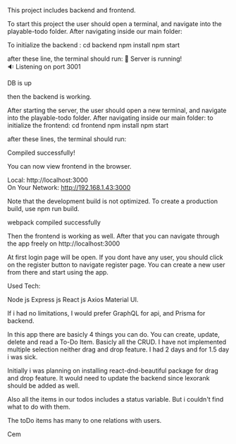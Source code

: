 This project includes backend and frontend.

To start this project the user should open a terminal, and navigate into the playable-todo folder. After navigating inside our main folder:

To initialize the backend :
cd backend
npm install
npm start

after these line, the terminal should run:
🚀 Server is running!  
 🔉 Listening on port 3001

DB is up

then the backend is working.

After starting the server, the user should open a new terminal, and navigate into the playable-todo folder. After navigating inside our main folder:
to initialize the frontend:
cd frontend
npm install
npm start

after these lines, the terminal should run:

Compiled successfully!

You can now view frontend in the browser.

Local: http://localhost:3000  
 On Your Network: http://192.168.1.43:3000

Note that the development build is not optimized.
To create a production build, use npm run build.

webpack compiled successfully

Then the frontend is working as well. After that you can navigate through the app freely on http://localhost:3000

At first login page will be open. If you dont have any user, you should click on the register button to navigate register page. You can create a new user from there and start using the app.

Used Tech:

Node js
Express js
React js
Axios
Material UI.

If i had no limitations, I would prefer GraphQL for api, and Prisma for backend.

In this app there are basicly 4 things you can do. You can create, update, delete and read a To-Do Item. Basicly all the CRUD. I have not implemented multiple selection neither drag and drop feature. I had 2 days and for 1.5 day i was sick.

Initially i was planning on installing react-dnd-beautiful package for drag and drop feature. It would need to update the backend since lexorank should be added as well.

Also all the items in our todos includes a status variable. But i couldn't find what to do with them.

The toDo items has many to one relations with users.

Cem
